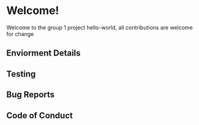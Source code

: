 # Welcome!

Welcome to the group 1 project hello-world, all contributions are welcome for change 

## Enviorment Details


## Testing


## Bug Reports


## Code of Conduct 

